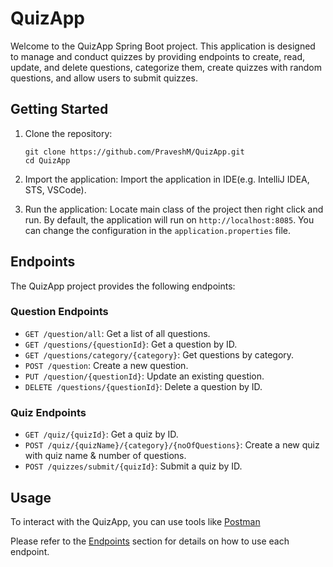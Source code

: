 # QuizApp

Welcome to the QuizApp Spring Boot project. This application is designed to manage and conduct quizzes by providing endpoints to create, read, update, and delete questions, categorize them, create quizzes with random questions, and allow users to submit quizzes.

## Getting Started

1. Clone the repository:
   ```shell
   git clone https://github.com/PraveshM/QuizApp.git
   cd QuizApp
   ```
   
2. Import the application:
   Import the application in IDE(e.g. IntelliJ IDEA, STS, VSCode).

3. Run the application:
   Locate main class of the project then right click and run. By default, the application will run on `http://localhost:8085`. You can change the configuration in the `application.properties` file.

## Endpoints

The QuizApp project provides the following endpoints:

### Question Endpoints

- `GET /question/all`: Get a list of all questions.
- `GET /questions/{questionId}`: Get a question by ID.
- `GET /questions/category/{category}`: Get questions by category.
- `POST /question`: Create a new question.
- `PUT /question/{questionId}`: Update an existing question.
- `DELETE /questions/{questionId}`: Delete a question by ID.

### Quiz Endpoints

- `GET /quiz/{quizId}`: Get a quiz by ID.
- `POST /quiz/{quizName}/{category}/{noOfQuestions}`: Create a new quiz with quiz name & number of questions.
- `POST /quizzes/submit/{quizId}`: Submit a quiz by ID.

## Usage

To interact with the QuizApp, you can use tools like [Postman](https://www.postman.com/)

Please refer to the [Endpoints](#endpoints) section for details on how to use each endpoint.
